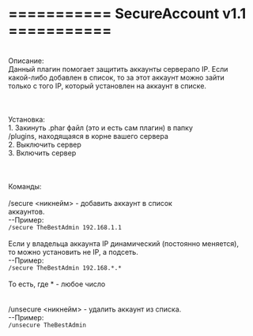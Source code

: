 <h1>=========== SecureAccount v1.1 ===========</h1><br>
Описание:<br>
Данный плагин помогает защитить аккаунты серверапо IP. Если<br>
какой-либо добавлен в список, то за этот аккаунт можно зайти<br>
только с того IP, который установлен на аккаунт в списке.<br>
<br>
<br>
<br>
Установка:<br>
1. Закинуть .phar файл (это и есть сам плагин) в папку<br>
/plugins, находящаяся в корне вашего сервера<br>
2. Выключить сервер<br>
3. Включить сервер<br>
<br>
<br>
<br>
Команды:<br>
<br>
/secure <никнейм> <ip_адрес> - добавить аккаунт в список<br>
аккаунтов.<br>
--Пример:<br>
<code>/secure TheBestAdmin 192.168.1.1</code><br>
<br>
Если у владельца аккаунта IP динамический (постоянно меняется),<br>
то можно установить не IP, а подсеть.<br>
--Пример:<br>
<code>/secure TheBestAdmin 192.168.*.*</code><br>
<br>
То есть, где * - любое число<br>
<br>
<br>
/unsecure <никнейм> - удалить аккаунт из списка.<br>
--Пример:<br>
<code>/unsecure TheBestAdmin</code><br>
